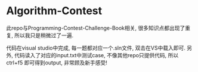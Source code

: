 # Algorithm-Contest


此repo与Programming-Contest-Challenge-Book相关, 很多知识点都出现了重复, 所以我只是稍微过了一遍. 

代码在visual studio中完成, 每一题都对应一个.sln文件, 双击在VS中载入即可. 另外, 代码读入了对应的input.txt中测试case, 不像其他repo只提供代码, 所以ctrl+f5 即可得到output, 非常顾及新手感受!
